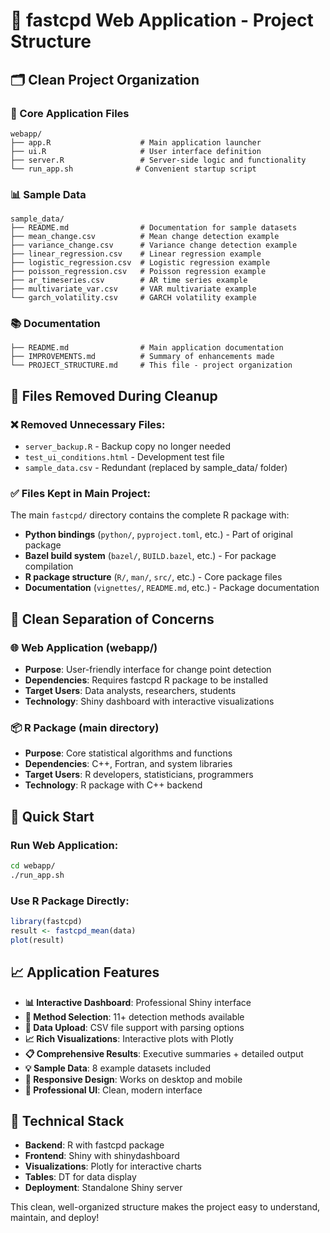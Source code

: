 # 📁 fastcpd Web Application - Project Structure

## 🗂️ **Clean Project Organization**

### **📱 Core Application Files**
```
webapp/
├── app.R                    # Main application launcher
├── ui.R                     # User interface definition
├── server.R                 # Server-side logic and functionality
└── run_app.sh              # Convenient startup script
```

### **📊 Sample Data**
```
sample_data/
├── README.md                # Documentation for sample datasets
├── mean_change.csv          # Mean change detection example
├── variance_change.csv      # Variance change detection example  
├── linear_regression.csv    # Linear regression example
├── logistic_regression.csv  # Logistic regression example
├── poisson_regression.csv   # Poisson regression example
├── ar_timeseries.csv        # AR time series example
├── multivariate_var.csv     # VAR multivariate example
└── garch_volatility.csv     # GARCH volatility example
```

### **📚 Documentation**
```
├── README.md                # Main application documentation
├── IMPROVEMENTS.md          # Summary of enhancements made
└── PROJECT_STRUCTURE.md     # This file - project organization
```

## 🧹 **Files Removed During Cleanup**

### **❌ Removed Unnecessary Files:**
- `server_backup.R` - Backup copy no longer needed
- `test_ui_conditions.html` - Development test file  
- `sample_data.csv` - Redundant (replaced by sample_data/ folder)

### **✅ Files Kept in Main Project:**
The main `fastcpd/` directory contains the complete R package with:
- **Python bindings** (`python/`, `pyproject.toml`, etc.) - Part of original package
- **Bazel build system** (`bazel/`, `BUILD.bazel`, etc.) - For package compilation
- **R package structure** (`R/`, `man/`, `src/`, etc.) - Core package files
- **Documentation** (`vignettes/`, `README.md`, etc.) - Package documentation

## 🎯 **Clean Separation of Concerns**

### **🌐 Web Application (webapp/)**
- **Purpose**: User-friendly interface for change point detection
- **Dependencies**: Requires fastcpd R package to be installed
- **Target Users**: Data analysts, researchers, students
- **Technology**: Shiny dashboard with interactive visualizations

### **📦 R Package (main directory)**
- **Purpose**: Core statistical algorithms and functions
- **Dependencies**: C++, Fortran, and system libraries
- **Target Users**: R developers, statisticians, programmers
- **Technology**: R package with C++ backend

## 🚀 **Quick Start**

### **Run Web Application:**
```bash
cd webapp/
./run_app.sh
```

### **Use R Package Directly:**
```r
library(fastcpd)
result <- fastcpd_mean(data)
plot(result)
```

## 📈 **Application Features**

- **📊 Interactive Dashboard**: Professional Shiny interface
- **🎯 Method Selection**: 11+ detection methods available
- **📁 Data Upload**: CSV file support with parsing options
- **📈 Rich Visualizations**: Interactive plots with Plotly
- **📋 Comprehensive Results**: Executive summaries + detailed output
- **💡 Sample Data**: 8 example datasets included
- **📱 Responsive Design**: Works on desktop and mobile
- **🎨 Professional UI**: Clean, modern interface

## 🔧 **Technical Stack**

- **Backend**: R with fastcpd package
- **Frontend**: Shiny with shinydashboard
- **Visualizations**: Plotly for interactive charts
- **Tables**: DT for data display
- **Deployment**: Standalone Shiny server

This clean, well-organized structure makes the project easy to understand, maintain, and deploy!